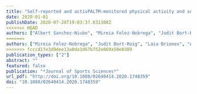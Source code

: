 ```yaml
---
title: "Self-reported and activPALTM-monitored physical activity and sedentary behaviour in college students: Not all sitting behaviours are linked to perceived stress and anxiety"
date: 2020-01-01
publishDate: 2020-07-28T19:03:37.031308Z
<<<<<<< HEAD
authors: ["Albert Sanchez-Niubo", "Mireia Felez-Nobrega", "Judit Bort-Roig", "Laia Briones", "Albert Sanchez-Niubo", "Ai Koyanagi", "Emma Puigoriol", "Anna Puig-Ribera"]
=======
authors: ["Mireia Felez-Nobrega", "Judit Bort-Roig", "Laia Briones", "Albert Sanchez-Niubo", "Ai Koyanagi", "Emma Puigoriol", "Anna Puig-Ribera"]
>>>>>>> fcccd1fe3d9dee13a0da1d67b752e069a50e0389
publication_types: ["2"]
abstract: ""
featured: false
publication: "*Journal of Sports Sciences*"
url_pdf: "http://doi.org/10.1080/02640414.2020.1748359"
doi: "10.1080/02640414.2020.1748359"
---
```


